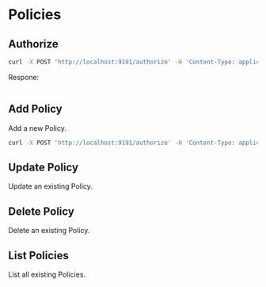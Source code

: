 # Policies

## Authorize

```bash
curl -X POST 'http://localhost:9191/authorize' -H 'Content-Type: application/json' -H  "Authorization: Bearer <access_token>" -d "{'subject':<client_id>, 'object':<group_id>, 'actions':['g_list']}"
```

Respone:

```bash

```

## Add Policy

Add a new Policy.

```bash
curl -X POST 'http://localhost:9191/authorize' -H 'Content-Type: application/json' -H  "Authorization: Bearer <access_token>" -d '{"subect":"<user_id>", "object":"<>"}'
```

## Update Policy

Update an existing Policy.

## Delete Policy

Delete an existing Policy.

## List Policies

List all existing Policies.
